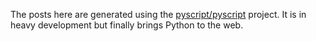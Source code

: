 
The posts here are generated using the [pyscript/pyscript](https://github.com/pyscript/pyscript) project. It is in heavy development but finally brings Python to the web.
